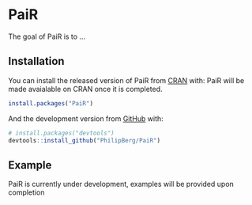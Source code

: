 
<!-- README.md is generated from README.Rmd. Please edit that file -->

# PaiR

<!-- badges: start -->
<!-- badges: end -->

The goal of PaiR is to …

## Installation

You can install the released version of PaiR from
[CRAN](https://CRAN.R-project.org) with: PaiR will be made avaialable on
CRAN once it is completed.

``` r
install.packages("PaiR")
```

And the development version from [GitHub](https://github.com/) with:

``` r
# install.packages("devtools")
devtools::install_github("PhilipBerg/PaiR")
```

## Example

PaiR is currently under development, examples will be provided upon
completion
